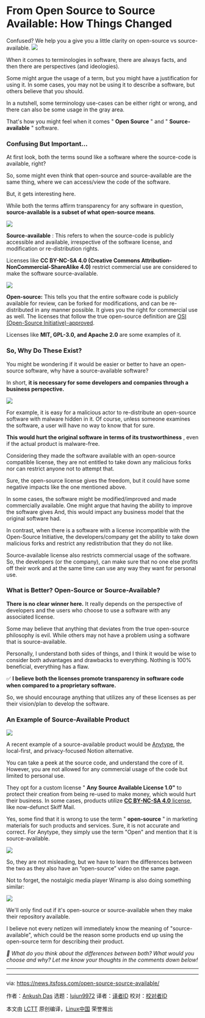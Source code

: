 [#]: subject: "From Open Source to Source Available: How Things Changed"
[#]: via: "https://news.itsfoss.com/open-source-source-available/"
[#]: author: "Ankush Das https://news.itsfoss.com/author/ankush/"
[#]: collector: "lujun9972/lctt-scripts-1705972010"
[#]: translator: " "
[#]: reviewer: " "
[#]: publisher: " "
[#]: url: " "

From Open Source to Source Available: How Things Changed
======
Confused? We help you a give you a little clarity on open-source vs
source-available.
[![][1]][2]

When it comes to terminologies in software, there are always facts, and then there are perspectives (and ideologies).

Some might argue the usage of a term, but you might have a justification for using it. In some cases, you may not be using it to describe a software, but others believe that you should.

In a nutshell, some terminology use-cases can be either right or wrong, and there can also be some usage in the gray area.

That's how you might feel when it comes " **Open Source** " and " **Source-available** " software.

### Confusing But Important...

At first look, both the terms sound like a software where the source-code is available, right?

So, some might even think that open-source and source-available are the same thing, where we can access/view the code of the software.

But, it gets interesting here.

While both the terms affirm transparency for any software in question, **source-available is a subset of what open-source means**.

![][3]

**Source-available** : This refers to when the source-code is publicly accessible and available, irrespective of the software license, and modification or re-distribution rights.

Licenses like **CC BY-NC-SA 4.0 (Creative Commons Attribution-NonCommercial-ShareAlike 4.0)** restrict commercial use are considered to make the software source-available.

![][4]

**Open-source:** This tells you that the entire software code is publicly available for review, can be forked for modifications, and can be re-distributed in any manner possible. It gives you the right for commercial use as well. The licenses that follow the true open-source definition are [OSI (Open-Source Initiative)-approved][5].

Licenses like **MIT, GPL-3.0, and Apache 2.0** are some examples of it.

### So, Why Do These Exist?

You might be wondering if it would be easier or better to have an open-source software, why have a source-available software?

In short, **it is necessary for some developers and companies through a business perspective.**

![][6]

For example, it is easy for a malicious actor to re-distribute an open-source software with malware hidden in it. Of course, unless someone examines the software, a user will have no way to know that for sure.

**This would hurt the original software in terms of its trustworthiness** , even if the actual product is malware-free.

Considering they made the software available with an open-source compatible license, they are not entitled to take down any malicious forks nor can restrict anyone not to attempt that.

Sure, the open-source license gives the freedom, but it could have some negative impacts like the one mentioned above.

In some cases, the software might be modified/improved and made commercially available. One might argue that having the ability to improve the software gives And, this would impact any business model that the original software had.

In contrast, when there is a software with a license incompatible with the Open-Source Initiative, the developers/company get the ability to take down malicious forks and restrict any redistribution that they do not like.

Source-available license also restricts commercial usage of the software. So, the developers (or the company), can make sure that no one else profits off their work and at the same time can use any way they want for personal use.

### What is Better? Open-Source or Source-Available?

**There is no clear winner here.** It really depends on the perspective of developers and the users who choose to use a software with any associated license.

Some may believe that anything that deviates from the true open-source philosophy is evil. While others may not have a problem using a software that is source-available.

Personally, I understand both sides of things, and I think it would be wise to consider both advantages and drawbacks to everything. Nothing is 100% beneficial, everything has a flaw.

✅ **I believe both the licenses promote transparency in software code when compared to a proprietary software.**

So, we should encourage anything that utilizes any of these licenses as per their vision/plan to develop the software.

### An Example of Source-Available Product

![][7]

A recent example of a source-available product would be [Anytype][8], the local-first, and privacy-focused Notion alternative.

You can take a peek at the source code, and understand the core of it. However, you are not allowed for any commercial usage of the code but limited to personal use.

They opt for a custom license " **Any Source Available License 1.0"** to protect their creation from being re-used to make money, which would hurt their business. In some cases, products utilize [**CC BY-NC-SA 4.0** license][9], like now-defunct Skiff Mail.

Yes, some find that it is wrong to use the term " **open-source** " in marketing materials for such products and services. Sure, it is not accurate and correct. For Anytype, they simply use the term "Open" and mention that it is source-available.

![][10]

So, they are not misleading, but we have to learn the differences between the two as they also have an “open-source” video on the same page.

Not to forget, the nostalgic media player Winamp is also doing something similar:

![][11]

We'll only find out if it's open-source or source-available when they make their repository available.

I believe not every netizen will immediately know the meaning of "source-available", which could be the reason some products end up using the open-source term for describing their product.

_💬 What do you think about the differences between both? What would you choose and why? Let me know your thoughts in the comments down below!_

* * *

--------------------------------------------------------------------------------

via: https://news.itsfoss.com/open-source-source-available/

作者：[Ankush Das][a]
选题：[lujun9972][b]
译者：[译者ID](https://github.com/译者ID)
校对：[校对者ID](https://github.com/校对者ID)

本文由 [LCTT](https://github.com/LCTT/TranslateProject) 原创编译，[Linux中国](https://linux.cn/) 荣誉推出

[a]: https://news.itsfoss.com/author/ankush/
[b]: https://github.com/lujun9972
[1]: https://news.itsfoss.com/assets/images/pikapods.jpg
[2]: https://www.pikapods.com/?utm_campaign=banner-2024-05&utm_source=itsfoss
[3]: https://news.itsfoss.com/content/images/2024/05/source-available.png
[4]: https://news.itsfoss.com/content/images/2024/05/open-source.png
[5]: https://opensource.org/licenses
[6]: https://news.itsfoss.com/content/images/2024/05/source-available-money.png
[7]: https://news.itsfoss.com/content/images/2024/05/anytype.png
[8]: https://anytype.io/
[9]: https://creativecommons.org/licenses/by-nc-sa/4.0/deed.en
[10]: https://news.itsfoss.com/content/images/2024/05/anytype-open.png
[11]: https://news.itsfoss.com/content/images/size/w256h256/2022/08/android-chrome-192x192.png
